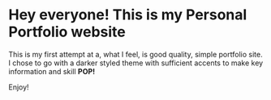 <h1> Hey everyone! This is my Personal Portfolio website  </h1>

<p> This is my first attempt at a, what I feel, is good quality, simple portfolio site. I chose to go with a darker styled theme with sufficient accents to make key information and skill <strong> POP!</strong> </p>
<p> Enjoy! </p>
